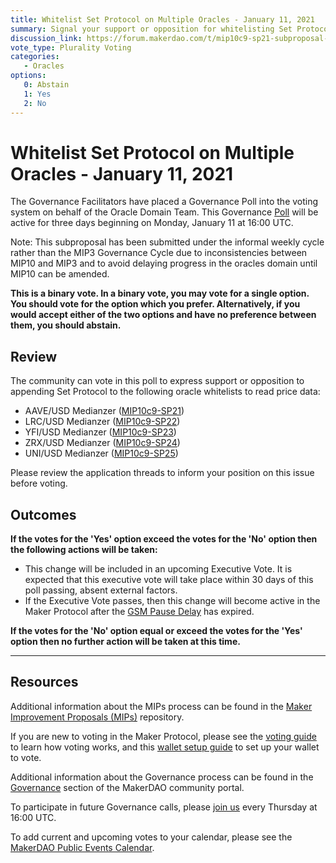 ```yaml
---
title: Whitelist Set Protocol on Multiple Oracles - January 11, 2021
summary: Signal your support or opposition for whitelisting Set Protocol on multiple oracles
discussion_link: https://forum.makerdao.com/t/mip10c9-sp21-subproposal-to-whitelist-set-for-aave-usd-oracle-access/5850
vote_type: Plurality Voting
categories:
   - Oracles
options:
   0: Abstain
   1: Yes
   2: No
---
```

# Whitelist Set Protocol on Multiple Oracles - January 11, 2021

The Governance Facilitators have placed a Governance Poll into the voting system on behalf of the Oracle Domain Team. This Governance [Poll](https://community-development.makerdao.com/en/learn/governance/on-chain-gov) will be active for three days beginning on Monday, January 11 at 16:00 UTC.

Note: This subproposal has been submitted under the informal weekly cycle rather than the MIP3 Governance Cycle due to inconsistencies between MIP10 and MIP3 and to avoid delaying progress in the oracles domain until MIP10 can be amended.

**This is a binary vote. In a binary vote, you may vote for a single option. You should vote for the option which you prefer. Alternatively, if you would accept either of the two options and have no preference between them, you should abstain.**

## Review

The community can vote in this poll to express support or opposition to appending Set Protocol to the following oracle whitelists to read price data:
* AAVE/USD Medianzer ([MIP10c9-SP21](https://forum.makerdao.com/t/mip10c9-sp21-subproposal-to-whitelist-set-for-aave-usd-oracle-access/5850))
* LRC/USD Medianzer ([MIP10c9-SP22](https://forum.makerdao.com/t/mip10c9-sp22-subproposal-to-whitelist-set-for-lrc-usd-oracle-access/5851))
* YFI/USD Medianzer ([MIP10c9-SP23](https://forum.makerdao.com/t/mip10c9-sp23-subproposal-to-whitelist-set-for-yfi-usd-oracle-access/5853))
* ZRX/USD Medianzer ([MIP10c9-SP24](https://forum.makerdao.com/t/mip10c9-sp24-subproposal-to-whitelist-set-for-zrx-usd-oracle-access/5877))
* UNI/USD Medianzer ([MIP10c9-SP25](https://forum.makerdao.com/t/mip10c9-sp25-subproposal-to-whitelist-set-for-uni-usd-oracle-access/5879))

Please review the application threads to inform your position on this issue before voting.

## Outcomes

**If the votes for the 'Yes' option exceed the votes for the 'No' option then the following actions will be taken:**
* This change will be included in an upcoming Executive Vote. It is expected that this executive vote will take place within 30 days of this poll passing, absent external factors.
* If the Executive Vote passes, then this change will become active in the Maker Protocol after the [GSM Pause Delay](https://community-development.makerdao.com/en/learn/governance/param-gsm-pause-delay) has expired.

**If the votes for the 'No' option equal or exceed the votes for the 'Yes' option then no further action will be taken at this time.**  

---

## Resources

Additional information about the MIPs process can be found in the [Maker Improvement Proposals (MIPs)](https://github.com/makerdao/mips) repository.

If you are new to voting in the Maker Protocol, please see the [voting guide](https://community-development.makerdao.com/en/learn/governance/how-voting-works/) to learn how voting works, and this [wallet setup guide](https://community-development.makerdao.com/en/learn/governance/voting-setup/) to set up your wallet to vote.

Additional information about the Governance process can be found in the [Governance](https://community-development.makerdao.com/en/learn/governance) section of the MakerDAO community portal.

To participate in future Governance calls, please [join us](https://github.com/makerdao/community/tree/master/governance/governance-and-risk-meetings) every Thursday at 16:00 UTC.

To add current and upcoming votes to your calendar, please see the [MakerDAO Public Events Calendar](https://calendar.google.com/calendar/embed?src=makerdao.com_3efhm2ghipksegl009ktniomdk%40group.calendar.google.com&ctz=UTC&mode=week&showCalendars=0&showPrint=0).
